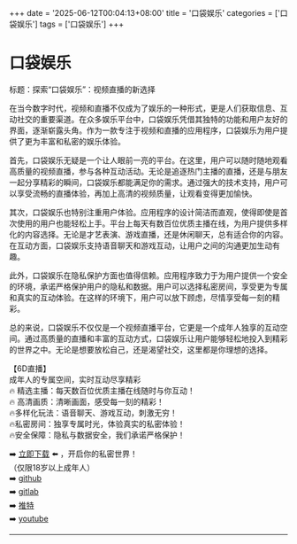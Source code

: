 +++
date = '2025-06-12T00:04:13+08:00'
title = '口袋娱乐'
categories = ['口袋娱乐']
tags = ['口袋娱乐']
+++

# 口袋娱乐

标题：探索“口袋娱乐”：视频直播的新选择

在当今数字时代，视频和直播不仅成为了娱乐的一种形式，更是人们获取信息、互动社交的重要渠道。在众多娱乐平台中，口袋娱乐凭借其独特的功能和用户友好的界面，逐渐崭露头角。作为一款专注于视频和直播的应用程序，口袋娱乐为用户提供了更为丰富和私密的娱乐体验。

首先，口袋娱乐无疑是一个让人眼前一亮的平台。在这里，用户可以随时随地观看高质量的视频直播，参与各种互动活动。无论是追逐热门主播的直播，还是与朋友一起分享精彩的瞬间，口袋娱乐都能满足你的需求。通过强大的技术支持，用户可以享受流畅的直播体验，再加上高清的视频质量，让观看变得更加愉快。

其次，口袋娱乐也特别注重用户体验。应用程序的设计简洁而直观，使得即使是首次使用的用户也能轻松上手。平台上每天有数百位优质主播在线，为用户提供多样化的内容选择。无论是才艺表演、游戏直播，还是休闲聊天，总有适合你的内容。在互动方面，口袋娱乐支持语音聊天和游戏互动，让用户之间的沟通更加生动有趣。

此外，口袋娱乐在隐私保护方面也值得信赖。应用程序致力于为用户提供一个安全的环境，承诺严格保护用户的隐私和数据。用户可以选择私密房间，享受更为专属和真实的互动体验。在这样的环境下，用户可以放下顾虑，尽情享受每一刻的精彩。

总的来说，口袋娱乐不仅仅是一个视频直播平台，它更是一个成年人独享的互动空间。通过高质量的直播和丰富的互动方式，口袋娱乐让用户能够轻松地投入到精彩的世界之中。无论是想要放松自己，还是渴望社交，这里都是你理想的选择。

【6D直播】  
成年人的专属空间，实时互动尽享精彩  
🔥 精选主播：每天数百位优质主播在线随时与你互动！  
🔥 高清画质：清晰画面，感受每一刻的精彩！  
🔥多样化玩法：语音聊天、游戏互动，刺激无穷！  
🔥私密房间：独享专属时光，体验真实的私密体验！  
🔥安全保障：隐私与数据安全，我们承诺严格保护！  

➡️ [立即下载](https://down123.s3.ap-east-1.amazonaws.com/down/down.html?channelCode=blog) ⬅️ ，开启你的私密世界！  
（仅限18岁以上成年人）  
➡️ [github](https://aldult-live.github.io/)  
➡️ [gitlab](https://seo-09598d.gitlab.io/)  
➡️ [推特](https://x.com/wegame33)  
➡️ [youtube](https://www.youtube.com/@6Dlive)  

---
